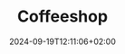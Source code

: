 ---
title: 'Coffeeshop'
date: 2024-09-19T12:11:06+02:00
draft: false
type: coffeeshop
layout: coffeeshop
---